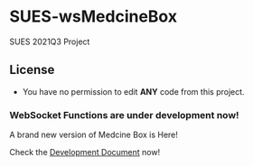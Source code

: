 # SUES-wsMedcineBox
SUES 2021Q3 Project
## License
- You have no permission to edit **ANY** code from this project.

### WebSocket Functions are under development now!

A brand new version of Medcine Box is Here!

Check the [Development Document](https://github.com/MaBoCoMark/SUES-wsMedcineBox/DevDocs) now!
